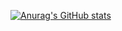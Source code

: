 [![Anurag's GitHub stats](https://github-readme-stats.vercel.app/api?username=TimProger&theme=dark)](https://github.com/anuraghazra/github-readme-stats)

